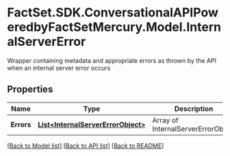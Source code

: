 # FactSet.SDK.ConversationalAPIPoweredbyFactSetMercury.Model.InternalServerError
Wrapper containing metadata and appropriate errors as thrown by the API when an internal server error occurs

## Properties

Name | Type | Description | Notes
------------ | ------------- | ------------- | -------------
**Errors** | [**List&lt;InternalServerErrorObject&gt;**](InternalServerErrorObject.md) | Array of InternalServerErrorObject | 

[[Back to Model list]](../README.md#documentation-for-models) [[Back to API list]](../README.md#documentation-for-api-endpoints) [[Back to README]](../README.md)

